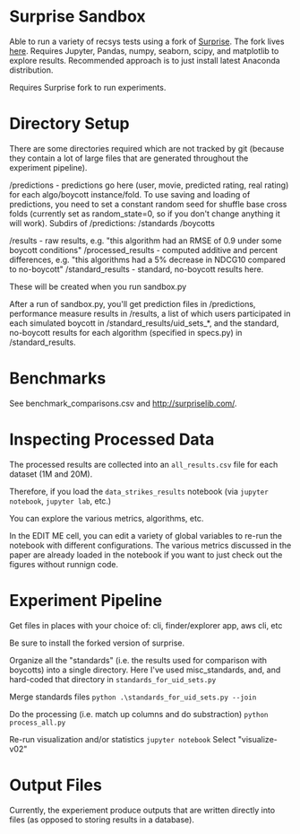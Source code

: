 # Surprise Sandbox
Able to run a variety of recsys tests using a fork of [Surprise](http://surpriselib.com/). The fork lives [here](https://github.com/nickmvincent/Surprise).
Requires Jupyter, Pandas, numpy, seaborn, scipy, and matplotlib to explore results.
Recommended approach is to just install latest Anaconda distribution.

Requires Surprise fork to run experiments.


# Directory Setup
There are some directories required which are not tracked by git (because they contain a lot of large files that are generated throughout the experiment pipeline).

/predictions - predictions go here (user, movie, predicted rating, real rating) for each algo/boycott instance/fold. To use saving and loading of predictions, you need to set a constant random seed for shuffle base cross folds (currently set as random_state=0, so if you don't change anything it will work).
Subdirs of /predictions:
  /standards
  /boycotts

/results - raw results, e.g. "this algorithm had an RMSE of 0.9 under some boycott conditions"
/processed_results - computed additive and percent differences, e.g. "this algorithms had a 5% decrease in NDCG10 compared to no-boycott"
/standard_results - standard, no-boycott results here.

These will be created when you run sandbox.py

After a run of sandbox.py, you'll get prediction files in /predictions, performance measure results in /results, a list of which users participated in each simulated boycott in /standard_results/uid_sets_*, and the standard, no-boycott results for each algorithm (specified in specs.py) in /standard_results.



# Benchmarks
See benchmark_comparisons.csv and http://surpriselib.com/.

# Inspecting Processed Data
The processed results are collected into an `all_results.csv` file for each dataset (1M and 20M).


Therefore, if you load the `data_strikes_results` notebook
(via `jupyter notebook`, `jupyter lab`, etc.)

You can explore the various metrics, algorithms, etc.

In the EDIT ME cell, you can edit a variety of global variables to re-run the notebook with different configurations. The various metrics discussed in the paper are already loaded in the notebook if you want to just check out the figures without runnign code.


# Experiment Pipeline

Get files in places with your choice of:
cli, finder/explorer app, aws cli, etc

Be sure to install the forked version of surprise.

Organize all the "standards" (i.e. the results used for comparison with boycotts) into a single directory.
Here I've used misc_standards, and, and hard-coded that directory in `standards_for_uid_sets.py`

Merge standards files
`python .\standards_for_uid_sets.py --join`

Do the processing (i.e. match up columns and do substraction)
`python process_all.py`

Re-run visualization and/or statistics
`jupyter notebook`
Select "visualize-v02"

# Output Files
Currently, the experiement produce outputs that are written directly into files (as opposed to storing results in a database).